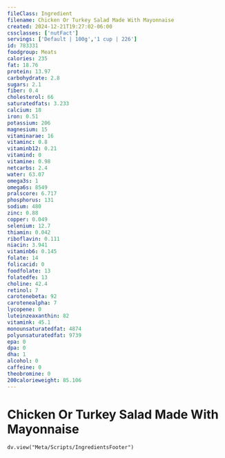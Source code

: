 ```yaml
---
fileClass: Ingredient
filename: Chicken Or Turkey Salad Made With Mayonnaise
created: 2024-12-21T19:27:02-06:00
cssclasses: ['nutFact']
servings: ['Default | 100g','1 cup | 226']
id: 783331
foodgroup: Meats
calories: 235
fat: 18.76
protein: 13.97
carbohydrate: 2.8
sugars: 2.1
fiber: 0.4
cholesterol: 66
saturatedfats: 3.233
calcium: 18
iron: 0.51
potassium: 206
magnesium: 15
vitaminarae: 16
vitaminc: 0.8
vitaminb12: 0.21
vitamind: 0
vitamine: 0.98
netcarbs: 2.4
water: 63.07
omega3s: 1
omega6s: 8549
pralscore: 6.717
phosphorus: 131
sodium: 480
zinc: 0.88
copper: 0.049
selenium: 12.7
thiamin: 0.042
riboflavin: 0.111
niacin: 3.941
vitaminb6: 0.145
folate: 14
folicacid: 0
foodfolate: 13
folatedfe: 13
choline: 42.4
retinol: 7
carotenebeta: 92
carotenealpha: 7
lycopene: 0
luteinzeaxanthin: 82
vitamink: 45.1
monounsaturatedfat: 4874
polyunsaturatedfat: 9739
epa: 0
dpa: 0
dha: 1
alcohol: 0
caffeine: 0
theobromine: 0
200calorieweight: 85.106
---
```


# Chicken Or Turkey Salad Made With Mayonnaise

```dataviewjs
dv.view("Meta/Scripts/IngredientsFooter")
```